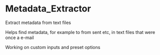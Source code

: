 # Metadata_Extractor
Extract metadata from text files

Helps find metadata, for example to from sent etc, in text files that were once a e-mail

Working on custom inputs and preset options
